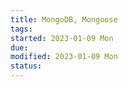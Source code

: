 ```yaml
---
title: MongoDB, Mongoose
tags:   
started: 2023-01-09 Mon
due: 
modified: 2023-01-09 Mon
status: 
---
```

